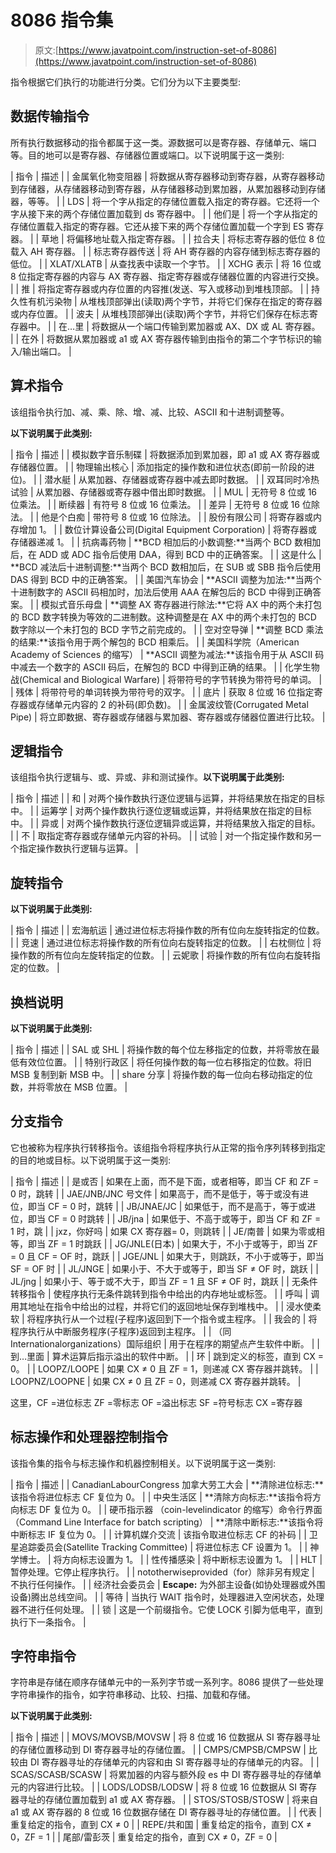 # 8086 指令集

> 原文:[https://www.javatpoint.com/instruction-set-of-8086](https://www.javatpoint.com/instruction-set-of-8086)

指令根据它们执行的功能进行分类。它们分为以下主要类型:

## 数据传输指令

所有执行数据移动的指令都属于这一类。源数据可以是寄存器、存储单元、端口等。目的地可以是寄存器、存储器位置或端口。以下说明属于这一类别:

| 指令 | 描述 |
| 金属氧化物变阻器 | 将数据从寄存器移动到寄存器，从寄存器移动到存储器，从存储器移动到寄存器，从存储器移动到累加器，从累加器移动到存储器，等等。 |
| LDS | 将一个字从指定的存储位置载入指定的寄存器。它还将一个字从接下来的两个存储位置加载到 ds 寄存器中。 |
| 他们是 | 将一个字从指定的存储位置载入指定的寄存器。它还从接下来的两个存储位置加载一个字到 ES 寄存器。 |
| 草地 | 将偏移地址载入指定寄存器。 |
| 拉合夫 | 将标志寄存器的低位 8 位载入 AH 寄存器。 |
| 标志寄存器传送 | 将 AH 寄存器的内容存储到标志寄存器的低位。 |
| XLAT/XLATB | 从查找表中读取一个字节。 |
| XCHG 表示 | 将 16 位或 8 位指定寄存器的内容与 AX 寄存器、指定寄存器或存储器位置的内容进行交换。 |
| 推 | 将指定寄存器或内存位置的内容推(发送、写入或移动)到堆栈顶部。 |
| 持久性有机污染物 | 从堆栈顶部弹出(读取)两个字节，并将它们保存在指定的寄存器或内存位置。 |
| 波夫 | 从堆栈顶部弹出(读取)两个字节，并将它们保存在标志寄存器中。 |
| 在…里 | 将数据从一个端口传输到累加器或 AX、DX 或 AL 寄存器。 |
| 在外 | 将数据从累加器或 a1 或 AX 寄存器传输到由指令的第二个字节标识的输入/输出端口。 |

## 算术指令

该组指令执行加、减、乘、除、增、减、比较、ASCII 和十进制调整等。

**以下说明属于此类别:**

| 指令 | 描述 |
| 模拟数字音乐制碟 | 将数据添加到累加器，即 a1 或 AX 寄存器或存储器位置。 |
| 物理输出核心 | 添加指定的操作数和进位状态(即前一阶段的进位)。 |
| 潜水艇 | 从累加器、存储器或寄存器中减去即时数据。 |
| 双耳同时冷热试验 | 从累加器、存储器或寄存器中借出即时数据。 |
| MUL | 无符号 8 位或 16 位乘法。 |
| 断续器 | 有符号 8 位或 16 位乘法。 |
| 差异 | 无符号 8 位或 16 位除法。 |
| 他是个白痴 | 带符号 8 位或 16 位除法。 |
| 股份有限公司 | 将寄存器或内存增加 1。 |
| 数位计算设备公司(Digital Equipment Corporation) | 将寄存器或存储器递减 1。 |
| 抗病毒药物 | **BCD 相加后的小数调整:**当两个 BCD 数相加后，在 ADD 或 ADC 指令后使用 DAA，得到 BCD 中的正确答案。 |
| 这是什么 | **BCD 减法后十进制调整:**当两个 BCD 数相加后，在 SUB 或 SBB 指令后使用 DAS 得到 BCD 中的正确答案。 |
| 美国汽车协会 | **ASCII 调整为加法:**当两个十进制数字的 ASCII 码相加时，加法后使用 AAA 在解包后的 BCD 中得到正确答案。 |
| 模拟式音乐母盘 | **调整 AX 寄存器进行除法:**它将 AX 中的两个未打包的 BCD 数字转换为等效的二进制数。这种调整是在 AX 中的两个未打包的 BCD 数字除以一个未打包的 BCD 字节之前完成的。 |
| 空对空导弹 | **调整 BCD 乘法的结果:**该指令用于两个解包的 BCD 相乘后。 |
| 美国科学院（American Academy of Sciences 的缩写） | **ASCII 调整为减法:**该指令用于从 ASCII 码中减去一个数字的 ASCII 码后，在解包的 BCD 中得到正确的结果。 |
| 化学生物战(Chemical and Biological Warfare) | 将带符号的字节转换为带符号的单词。 |
| 残体 | 将带符号的单词转换为带符号的双字。 |
| 底片 | 获取 8 位或 16 位指定寄存器或存储单元内容的 2 的补码(即负数)。 |
| 金属波纹管(Corrugated Metal Pipe) | 将立即数据、寄存器或存储器与累加器、寄存器或存储器位置进行比较。 |

## 逻辑指令

该组指令执行逻辑与、或、异或、非和测试操作。**以下说明属于此类别:**

| 指令 | 描述 |
| 和 | 对两个操作数执行逐位逻辑与运算，并将结果放在指定的目标中。 |
| 运筹学 | 对两个操作数执行逐位逻辑或运算，并将结果放在指定的目标中。 |
| 异或 | 对两个操作数执行逐位逻辑异或运算，并将结果放入指定的目标。 |
| 不 | 取指定寄存器或存储单元内容的补码。 |
| 试验 | 对一个指定操作数和另一个指定操作数执行逻辑与运算。 |

## 旋转指令

**以下说明属于此类别:**

| 指令 | 描述 |
| 宏海航运 | 通过进位标志将操作数的所有位向左旋转指定的位数。 |
| 竞速 | 通过进位标志将操作数的所有位向右旋转指定的位数。 |
| 右枕侧位 | 将操作数的所有位向左旋转指定的位数。 |
| 云妮歌 | 将操作数的所有位向右旋转指定的位数。 |

## 换档说明

**以下说明属于此类别:**

| 指令 | 描述 |
| SAL 或 SHL | 将操作数的每个位左移指定的位数，并将零放在最低有效位位置。 |
| 特别行政区 | 将任何操作数的每一位右移指定的位数。将旧 MSB 复制到新 MSB 中。 |
| share 分享 | 将操作数的每一位向右移动指定的位数，并将零放在 MSB 位置。 |

## 分支指令

它也被称为程序执行转移指令。该组指令将程序执行从正常的指令序列转移到指定的目的地或目标。以下说明属于这一类别:

| 指令 | 描述 |
| 是或否 | 如果在上面，而不是下面，或者相等，即当 CF 和 ZF = 0 时，跳转 |
| JAE/JNB/JNC 号文件 | 如果高于，而不是低于，等于或没有进位，即当 CF = 0 时，跳转 |
| JB/JNAE/JC | 如果低于，而不是高于，等于或进位，即当 CF = 0 时跳转 |
| JB/jna | 如果低于、不高于或等于，即当 CF 和 ZF = 1 时，跳 |
| jxz，你好吗 | 如果 CX 寄存器= 0，则跳转 |
| JE/南普 | 如果为零或相等，即当 ZF = 1 时跳跃 |
| JG/JNLE(日本) | 如果大于，不小于或等于，即当 ZF = 0 且 CF = OF 时，跳跃 |
| JGE/JNL | 如果大于，则跳跃，不小于或等于，即当 SF = OF 时 |
| JL/JNGE | 如果小于、不大于或等于，即当 SF ≠ OF 时，跳跃 |
| JL/jng | 如果小于、等于或不大于，即当 ZF = 1 且 SF ≠ OF 时，跳跃 |
| 无条件转移指令 | 使程序执行无条件跳转到指令中给出的内存地址或标签。 |
| 呼叫 | 调用其地址在指令中给出的过程，并将它们的返回地址保存到堆栈中。 |
| 浸水使柔软 | 将程序执行从一个过程(子程序)返回到下一个指令或主程序。 |
| 我会的 | 将程序执行从中断服务程序(子程序)返回到主程序。 |
| （同 Internationalorganizations）国际组织 | 用于在程序的期望点产生软件中断。 |
| 到…里面 | 算术运算后指示溢出的软件中断。 |
| 环 | 跳到定义的标签，直到 CX = 0。 |
| LOOPZ/LOOPE | 如果 CX ≠ 0 且 ZF = 1，则递减 CX 寄存器并跳转。 |
| LOOPNZ/LOOPNE | 如果 CX ≠ 0 且 ZF = 0，则递减 CX 寄存器并跳转。 |

这里，CF =进位标志
ZF =零标志
OF =溢出标志
SF =符号标志
CX =寄存器

## 标志操作和处理器控制指令

该指令集的指令与标志操作和机器控制相关。以下说明属于这一类别:

| 指令 | 描述 |
| CanadianLabourCongress 加拿大劳工大会 | **清除进位标志:**该指令将进位标志 CF 复位为 0。 |
| 中央生活区 | **清除方向标志:**该指令将方向标志 DF 复位为 0。 |
| 硬币指示器 （coin-levelindicator 的缩写）命令行界面（Command Line Interface for batch scripting） | **清除中断标志:**该指令将中断标志 IF 复位为 0。 |
| 计算机媒介交流 | 该指令取进位标志 CF 的补码 |
| 卫星追踪委员会(Satellite Tracking Committee) | 将进位标志 CF 设置为 1。 |
| 神学博士。 | 将方向标志设置为 1。 |
| 性传播感染 | 将中断标志设置为 1。 |
| HLT | 暂停处理。它停止程序执行。 |
| nototherwiseprovided（for）除非另有规定 | 不执行任何操作。 |
| 经济社会委员会 | **Escape:** 为外部主设备(如协处理器或外围设备)腾出总线空间。 |
| 等待 | 当执行 WAIT 指令时，处理器进入空闲状态，处理器不进行任何处理。 |
| 锁 | 这是一个前缀指令。它使 LOCK 引脚为低电平，直到执行下一条指令。 |

## 字符串指令

字符串是存储在顺序存储单元中的一系列字节或一系列字。8086 提供了一些处理字符串操作的指令，如字符串移动、比较、扫描、加载和存储。

**以下说明属于此类别:**

| 指令 | 描述 |
| MOVS/MOVSB/MOVSW | 将 8 位或 16 位数据从 SI 寄存器寻址的存储位置移动到 DI 寄存器寻址的存储位置。 |
| CMPS/CMPSB/CMPSW | 比较由 DI 寄存器寻址的存储单元的内容和由 SI 寄存器寻址的存储单元的内容。 |
| SCAS/SCASB/SCASW | 将累加器的内容与额外段 es 中 DI 寄存器寻址的存储单元的内容进行比较。 |
| LODS/LODSB/LODSW | 将 8 位或 16 位数据从 SI 寄存器寻址的存储位置加载到 a1 或 AX 寄存器。 |
| STOS/STOSB/STOSW | 将来自 a1 或 AX 寄存器的 8 位或 16 位数据存储在 DI 寄存器寻址的存储位置。 |
| 代表 | 重复给定的指令，直到 CX ≠ 0 |
| REPE/共和国 | 重复给定的指令，直到 CX ≠ 0，ZF = 1 |
| 尾部/雷彭茨 | 重复给定的指令，直到 CX ≠ 0，ZF = 0 |